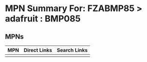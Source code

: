 



# MPN Summary For: FZABMP85 > adafruit : BMP085

## MPNs
  

|MPN|Direct Links|Search Links|
| :--- | :--- | :--- |
||||
